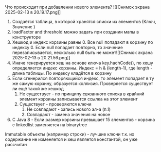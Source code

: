 Что происходит при добавлении нового элемента?
![[Снимок экрана 2025-02-13 в 20.19.17.png]]

1. Создаётся таблица, в которой хранятся списки из элементов (Ключ, Значение )
2. loadFactor and threshold можно задать при создании мапы в конструкторе
3. Хешкод и индекс корзины равны 0. Все null попадают в корзину по индексу 0. Если null попадает повторно, то значение перезаписывается, несколько null быть не может![[Снимок экрана 2025-02-13 в 20.21.56.png]]
4. Иначе генерируется хеш на основе ключа key.hachCode(), по хешу определяется индекс корзины. Индекс = h & (length-1), где length - длина таблицы. По индексу кладётся в корзину
5. Если сгенерился повторяющийся индекс, то элемент попадает в ту же самую корзину, образуется коллизия. Проверяется существует ли ещё такой же хешкод
	1. Не существует - по принципу связанного списка в крайний элемент корзины записывается ссылка на этот элемент
	2. Существует - проверяются ключи
		1. Не совпадают - запись нового эл-а (п.1)
		2. Совпадают - замена значения на новое
6. С Java 8 - Если размер корзины превышает 15 элементов - корзина с linkedlist заменяется на binarytree

Immutable объекты (например строки) - лучшие ключи т.к. их содержание не изменяется и хеш является константой, он уже рассчитан